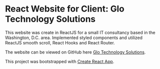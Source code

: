 # React Website for Client: Glo Technology Solutions

This website was create in ReactJS for a small IT consultancy based in the Washington, D.C. area. Implemented styled components and utilized ReactJS smooth scroll, React Hooks and React Router.

The website can be viewed on GitHub here [Glo Technology Solutions](https://kristamcmanus.github.io/it-consulting-site-react/).

This project was bootstrapped with [Create React App](https://github.com/facebook/create-react-app).
